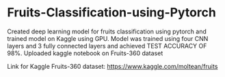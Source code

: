 # Fruits-Classification-using-Pytorch
Created deep learning model for fruits classification using pytorch and trained model on Kaggle using GPU.
Model was trained using four CNN layers and 3 fully connected layers and achieved 
TEST ACCURACY OF 98%. 
Uploaded kaggle notebook on Fruits-360 dataset
                                                                     
Link for Kaggle Fruits-360 dataset: https://www.kaggle.com/moltean/fruits
                                                                     
                                                                     
                                                                     
